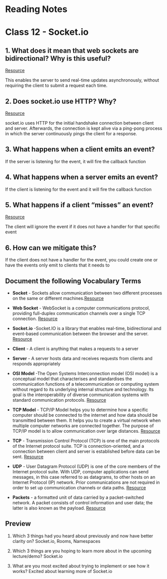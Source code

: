 
# Reading Notes

# Class 12 - Socket.io

## 1. What does it mean that web sockets are bidirectional? Why is this useful?

[Resource](https://www.amx.com/en/site_elements/benefits-and-applications-of-websockets)

This enables the server to send real-time updates asynchronously, without requiring the client to submit a request each time. 


## 2. Does socket.io use HTTP? Why?

[Resource](https://www.amx.com/en/site_elements/benefits-and-applications-of-websockets)

socket.io uses HTTP for the initial handshake connection between client and server. Afterwards, the connection is kept alive via a ping-pong process in which the server continuously pings the client for a response.

## 3. What happens when a client emits an event?

If the server is listening for the event, it will fire the callback function

## 4. What happens when a server emits an event?

If the client is listening for the event and it will fire the callback function

## 5. What happens if a client “misses” an event?

[Resource](https://stackoverflow.com/questions/32816290/what-happens-with-unhandled-socket-io-events)

The client will ignore the event if it does not have a handler for that specific event

## 6. How can we mitigate this?

If the client does not have a handler for the event, you could create one or have the events only emit to clients that it needs to

## Document the following Vocabulary Terms

- **Socket** - Sockets allow communication between two different processes on the same or different machines.[Resource](https://www.tutorialspoint.com/unix_sockets/what_is_socket.htm)

- **Web Socket** - WebSocket is a computer communications protocol, providing full-duplex communication channels over a single TCP connection.  [Resource](https://en.wikipedia.org/wiki/WebSocket)

- **Socket.io** -Socket.IO is a library that enables real-time, bidirectional and event-based communication between the browser and the server. [Resource](https://socket.io/docs/v4/index.html)

- **Client** - A client is anything that makes a requests to a server

- **Server** - A server hosts data and receives requests from clients and responds appropriately

- **OSI Model** -The Open Systems Interconnection model (OSI model) is a conceptual model that characterises and standardises the communication functions of a telecommunication or computing system without regard to its underlying internal structure and technology. Its goal is the interoperability of diverse communication systems with standard communication protocols. [Resource](https://en.wikipedia.org/wiki/OSI_model)

- **TCP Model** - TCP/IP Model helps you to determine how a specific computer should be connected to the internet and how data should be transmitted between them. It helps you to create a virtual network when multiple computer networks are connected together. The purpose of TCP/IP model is to allow communication over large distances. [Resource](https://www.guru99.com/tcp-ip-model.html)

- **TCP** - Transmission Control Protocol (TCP) is one of the main protocols of the Internet protocol suite. TCP is connection-oriented, and a connection between client and server is established before data can be sent. [Resource](https://en.wikipedia.org/wiki/Transmission_Control_Protocol)

- **UDP** - User Datagram Protocol (UDP) is one of the core members of the Internet protocol suite. With UDP, computer applications can send messages, in this case referred to as datagrams, to other hosts on an Internet Protocol (IP) network. Prior communications are not required in order to set up communication channels or data paths. [Resource](https://en.wikipedia.org/wiki/User_Datagram_Protocol)

- **Packets** - a formatted unit of data carried by a packet-switched network. A packet consists of control information and user data; the latter is also known as the payload. [Resource](https://en.wikipedia.org/wiki/Network_packet)

## Preview

1. Which 3 things had you heard about previously and now have better clarity on? Socket.io, Rooms, Namespaces

2. Which 3 things are you hoping to learn more about in the upcoming lecture/demo? Socket.io

3. What are you most excited about trying to implement or see how it works? Excited about learning more of Socket.io


